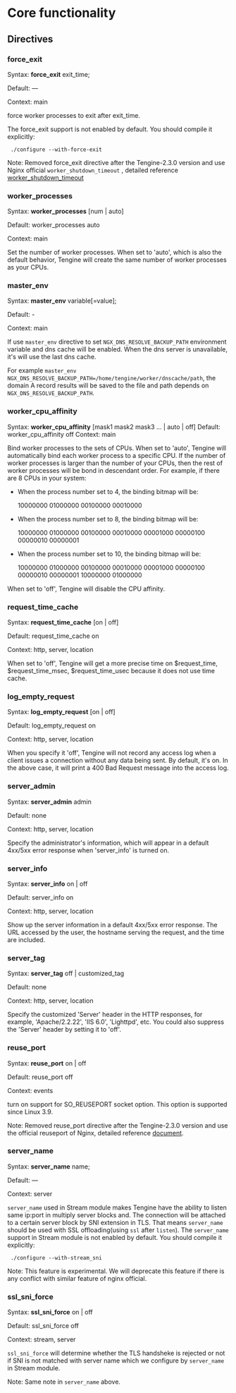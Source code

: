 # Core functionality


## Directives

### force_exit

Syntax: **force_exit** exit_time;

Default: —

Context: main

force worker processes to exit after exit_time.

The force_exit support is not enabled by default. You should compile it explicitly:

```
 ./configure --with-force-exit
```

Note: Removed force_exit directive after the Tengine-2.3.0 version and use Nginx official `worker_shutdown_timeout` , detailed reference [worker_shutdown_timeout](http://nginx.org/en/docs/ngx_core_module.html#worker_shutdown_timeout)


### worker_processes

Syntax: **worker_processes** [num | auto]

Default: worker_processes auto

Context: main

Set the number of worker processes.
When set to 'auto', which is also the default behavior, Tengine will create the same number of worker processes as your CPUs.


### master_env

Syntax: **master_env** variable[=value];

Default: -

Context: main

If use `master_env` directive to set `NGX_DNS_RESOLVE_BACKUP_PATH` environment variable and dns cache will be enabled.
When the dns server is unavailable, it's will use the last dns cache.

For example `master_env NGX_DNS_RESOLVE_BACKUP_PATH=/home/tengine/worker/dnscache/path`, the domain A record results will be saved to the file and path depends on  `NGX_DNS_RESOLVE_BACKUP_PATH`.

### worker_cpu_affinity

Syntax: **worker_cpu_affinity** [mask1 mask2 mask3 ... | auto | off]
Default: worker_cpu_affinity off
Context: main

Bind worker processes to the sets of CPUs.
When set to 'auto', Tengine will automatically bind each worker process to a specific CPU. If the number of worker processes is larger than the number of your CPUs, then the rest of worker processes will be bond in descendant order. For example, if there are 8 CPUs in your system: 

*   When the process number set to 4, the binding bitmap will be:

    10000000 01000000 00100000 00010000
*   When the process number set to 8, the binding bitmap will be:

    10000000 01000000 00100000 00010000 00001000 00000100 00000010 00000001
*   When the process number set to 10, the binding bitmap will be:

    10000000 01000000 00100000 00010000 00001000 00000100 00000010 00000001 10000000 01000000

When set to 'off', Tengine will disable the CPU affinity.


### request_time_cache

Syntax: **request_time_cache** [on | off]

Default: request_time_cache on

Context: http, server, location

When set to 'off', Tengine will get a more precise time on $request_time, $request_time_msec, $request_time_usec because it does not use time cache.


### log_empty_request

Syntax: **log_empty_request** [on | off]

Default: log_empty_request on

Context: http, server, location

When you specify it 'off', Tengine will not record any access log when a client issues a connection without any data being sent.
By default, it's on. In the above case, it will print a 400 Bad Request message into the access log.


### server_admin

Syntax: **server_admin** admin

Default: none

Context: http, server, location

Specify the administrator's information, which will appear in a default 4xx/5xx error response when 'server_info' is turned on.


### server_info

Syntax: **server_info** on | off 

Default: server_info on

Context: http, server, location

Show up the server information in a default 4xx/5xx error response. The URL accessed by the user, the hostname serving the request, and the time are included.


### server_tag

Syntax: **server_tag** off | customized_tag 

Default: none

Context: http, server, location

Specify the customized 'Server' header in the HTTP responses, for example, 'Apache/2.2.22', 'IIS 6.0', 'Lighttpd', etc. You could also suppress the 'Server' header by setting it to 'off'.


### reuse_port

Syntax: **reuse_port** on |  off

Default: reuse_port off

Context: events

turn on support for SO_REUSEPORT socket option. This option is supported since Linux 3.9.

Note:
Removed reuse_port directive after the Tengine-2.3.0 version and use the official reuseport of Nginx, detailed reference [document](https://www.nginx.com/blog/socket-sharding-nginx-release-1-9-1/).

### server_name

Syntax: **server_name** name;

Default: —

Context: server

`server_name` used in Stream module makes Tengine have the ability to listen same ip:port in multiply server blocks and. The connection will be attached to a certain server block by SNI extension in TLS. That means `server_name` should be used with SSL offloading(using `ssl` after `listen`).
The `server_name` support in Stream module is not enabled by default. You should compile it explicitly:

```
 ./configure --with-stream_sni
```
Note:
This feature is experimental. We will deprecate this feature if there is any conflict with similar feature of nginx official.

### ssl_sni_force

Syntax: **ssl_sni_force** on | off

Default: ssl_sni_force off

Context: stream, server

`ssl_sni_force` will determine whether the TLS handsheke is rejected or not if SNI is not matched with server name which we configure by `server_name` in Stream module.

Note:
Same note in `server_name` above.
